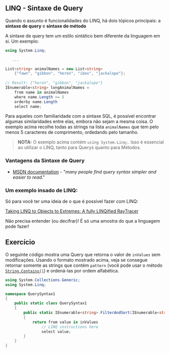 ## LINQ - Sintaxe de Query

Quando o assunto é funcionalidades do LINQ, há dois tópicos principais: a **sintaxe de query** e **sintaxe de método**

A sintaxe de query tem um estilo sintático bem diferente da linguagem em si. Um exemplo:

```csharp
using System.Linq;

   ...

List<string> animalNames = new List<string>
    {"fawn", "gibbon", "heron", "ibex", "jackalope"};
    
// Result: {"heron", "gibbon", "jackalope"}
IEnumerable<string> longAnimalNames =
    from name in animalNames
    where name.Length >= 5
    orderby name.Length
    select name;
```

Para aqueles com familiaridade com a sintaxe SQL, é possível encontrar algumas similaridades entre elas, embora não sejam a mesma coisa. O exemplo acima recolhe todas as strings na lista `animalNames` que tem pelo menos 5 caracteres de comprimento, ordedando pelo tamanho.

> **NOTA:** O exemplo acima contém `using System.Linq;`. Isso é essencial ao utilizar o LINQ, tanto para Querys quanto para Métodos.

### Vantagens da Sintaxe de Query

- [MSDN documentation](https://msdn.microsoft.com/en-us/library/bb397947.aspx) - "*many people find query syntax simpler and easier to read*."

### Um exemplo insado de LINQ:

Só para você ter uma ideia de o que é possível fazer com LINQ:

[Taking LINQ to Objects to Extremes: A fully LINQified RayTracer](https://blogs.msdn.microsoft.com/lukeh/2007/10/01/taking-linq-to-objects-to-extremes-a-fully-linqified-raytracer/)

Não precisa entender (ou decifrar)! É só uma amostra do que a linguagem pode fazer!

## Exercício

O seguinte código mostra uma Query que retorna o valor de `inValues` sem modificações. Usando o formato mostrado acima, veja se consegue retornar somente as strings que contém `pattern` (você pode usar o método [`String.Contains()`](https://msdn.microsoft.com/en-us/library/dy85x1sa(v=vs.110).aspx)) e ordená-las por ordem alfabética.

```c#
using System.Collections.Generic;
using System.Linq;

namespace QuerySyntax1
{
    public static class QuerySyntax1
    {
        public static IEnumerable<string> FilterAndSort(IEnumerable<string> inValues, string pattern)
        {
            return from value in inValues
                // LINQ instructions here
                select value;
        }
    }
}
```

